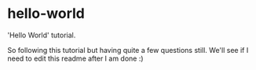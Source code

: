 # hello-world
'Hello World' tutorial.

So following this tutorial but having quite a few questions still.
We'll see if I need to edit this readme after I am done :)
